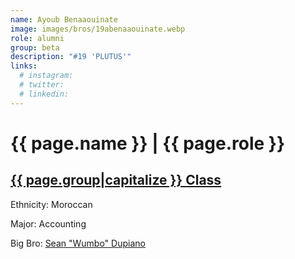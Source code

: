 ```yaml
---
name: Ayoub Benaaouinate
image: images/bros/19abenaaouinate.webp
role: alumni
group: beta
description: "#19 'PLUTUS'"
links:
  # instagram: 
  # twitter: 
  # linkedin: 
---
```


# {{ page.name }} | {{ page.role }} 
    
## [{{ page.group|capitalize }} Class](/ah/{{page.group}}s)
    
Ethnicity: Moroccan

Major: Accounting

Big Bro: [Sean "Wumbo" Dupiano](03sdupiano)


